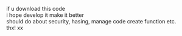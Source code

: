 if u download this code <br>
i hope develop it make it better <br>
should do about security, hasing, manage code create function etc.<br>
thx! xx
